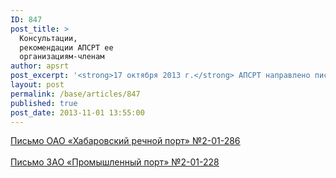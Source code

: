 ```yaml
---
ID: 847
post_title: >
  Консультации,
  рекомендации АПСРТ ее
  организациям-членам
author: apsrt
post_excerpt: '<strong>17 октября 2013 г.</strong> АПСРТ направлено письмо ОАО «Хабаровский речной торговый порт» за N 2-01-286  в ответ на его запрос по вопросу водопользования. Ранее (22.08.2013 г.) по примерно аналогичному запросу  АПСРТ было направлено письмо за N 2-01-228 в ЗАО «Промышленный порт»'
layout: post
permalink: /base/articles/847
published: true
post_date: 2013-11-01 13:55:00
---
```

<a href="http://www.apsrt.ru/docs/hh15.doc"><span style="text-decoration:underline;"> Письмо ОАО «Хабаровский речной порт» №2-01-286 </span></a><br />
<br />
 <a href="http://www.apsrt.ru/docs/hh14.doc"><span style="text-decoration:underline;"> Письмо ЗАО «Промышленный порт» №2-01-228 </span></a>